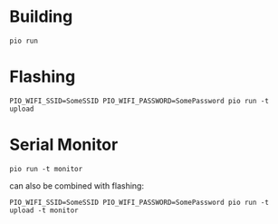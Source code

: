 # Building
```shell
pio run
```

# Flashing
```shell
PIO_WIFI_SSID=SomeSSID PIO_WIFI_PASSWORD=SomePassword pio run -t upload
```

# Serial Monitor
```shell
pio run -t monitor
```
can also be combined with flashing:
```shell
PIO_WIFI_SSID=SomeSSID PIO_WIFI_PASSWORD=SomePassword pio run -t upload -t monitor
```